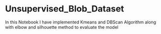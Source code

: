 # Unsupervised_Blob_Dataset
In this Notebook I have implemented Kmeans and DBScan Algorithm along with elbow and silhouette method to evaluate the model

